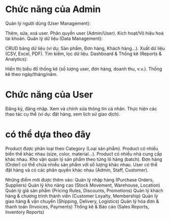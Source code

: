 # Chức năng của Admin
Quản lý người dùng (User Management):

Thêm, sửa, xoá user.
Phân quyền user (Admin/User).
Kích hoạt/Vô hiệu hoá tài khoản.
Quản lý dữ liệu (Data Management):

CRUD bảng dữ liệu (ví dụ: Sản phẩm, Đơn hàng, Khách hàng...).
Xuất dữ liệu (CSV, Excel, PDF).
Tìm kiếm, lọc dữ liệu.
Dashboard & Thống kê (Reports & Analytics):

Hiển thị biểu đồ thống kê (số lượng user, đơn hàng, doanh thu, v.v.).
Thống kê theo ngày/tháng/năm.
#  Chức năng của User
Đăng ký, đăng nhập.
Xem và chỉnh sửa thông tin cá nhân.
Thực hiện các thao tác cụ thể (ví dụ: đặt hàng, xem lịch sử giao dịch).


# có thể dựa theo đây
Product được phân loại theo Category (Loại sản phẩm).
Product có nhiều biến thể khác nhau (size, color, material…).
Product có nhiều nhà cung cấp khác nhau.
Kho vận quản lý sản phẩm theo từng lô hàng (batch).
Đơn hàng (Order) có thể chứa nhiều sản phẩm với số lượng khác nhau.
User có thể đặt hàng và có các phân quyền khác nhau (Admin, Staff, Customer).

Những điểm mới được thêm vào:
Quản lý nhập hàng (Purchase Orders, Suppliers)
Quản lý kho nâng cao (Stock Movement, Warehouse, Location)
Quản lý giá sản phẩm (Pricing Rules, Discounts, Promotions)
Quản lý khách hàng & chương trình thành viên (Customer Loyalty, Membership)
Quản lý giao hàng & vận chuyển (Shipping, Delivery, Logistics)
Quản lý hóa đơn & thanh toán (Invoices, Payments)
Thống kê & Báo cáo (Sales Reports, Inventory Reports)
